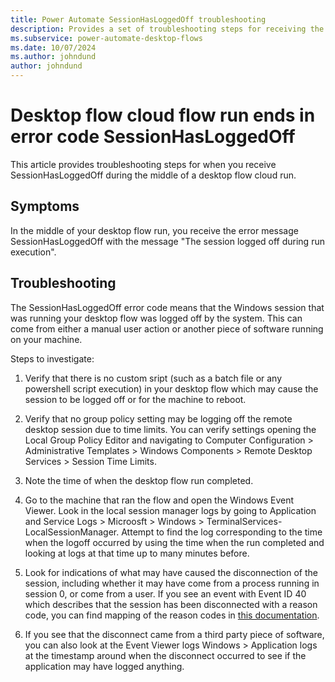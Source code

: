 ```yaml
---
title: Power Automate SessionHasLoggedOff troubleshooting
description: Provides a set of troubleshooting steps for receiving the error SessionHasLoggedOff
ms.subservice: power-automate-desktop-flows
ms.date: 10/07/2024
ms.author: johndund 
author: johndund
---
```

# Desktop flow cloud flow run ends in error code SessionHasLoggedOff

This article provides troubleshooting steps for when you receive SessionHasLoggedOff during the middle of a desktop flow cloud run.

## Symptoms

In the middle of your desktop flow run, you receive the error message SessionHasLoggedOff with the message "The session logged off during run execution".

## Troubleshooting

The SessionHasLoggedOff error code means that the Windows session that was running your desktop flow was logged off by the system. This can come from either a manual user action or another piece of software running on your machine.

Steps to investigate:

1. Verify that there is no custom sript (such as a batch file or any powershell script execution) in your desktop flow which may cause the session to be logged off or for the machine to reboot.

1. Verify that no group policy setting may be logging off the remote desktop session due to time limits. You can verify settings opening the Local Group Policy Editor and navigating to Computer Configuration > Administrative Templates > Windows Components > Remote Desktop Services > Session Time Limits.

1. Note the time of when the desktop flow run completed.

1. Go to the machine that ran the flow and open the Windows Event Viewer. Look in the local session manager logs by going to Application and Service Logs > Microosft > Windows > TerminalServices-LocalSessionManager. Attempt to find the log corresponding to the time when the logoff occurred by using the time when the run completed and looking at logs at that time up to many minutes before. 

1. Look for indications of what may have caused the disconnection of the session, including whether it may have come from a process running in session 0, or come from a user. If you see an event with Event ID 40 which describes that the session has been disconnected with a reason code, you can find mapping of the reason codes in [this documentation](https://learn.microsoft.com/en-us/windows/win32/termserv/extendeddisconnectreasoncode?redirectedfrom=MSDN).

1. If you see that the disconnect came from a third party piece of software, you can also look at the Event Viewer logs Windows > Application logs at the timestamp around when the disconnect occurred to see if the application may have logged anything.
